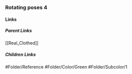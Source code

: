 ### Rotating poses 4
#### Links
##### Parent Links
[[Real_Clothed]]
##### Children Links
#Folder/Reference
#Folder/Color/Green
#Folder/Subcolor/1
